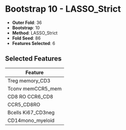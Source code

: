 # Bootstrap 10 - LASSO_Strict

- **Outer Fold**: 36
- **Bootstrap**: 10
- **Method**: LASSO_Strict
- **Fold Seed**: 86
- **Features Selected**: 6

## Selected Features

| Feature |
|---------|
| Treg memory_CD3 |
| Tconv memCCR5_mem |
| CD8 RO CCR6_CD8 |
| CCR5_CD8RO |
| Bcells Ki67_CD3neg |
| CD14mono_myeloid |

